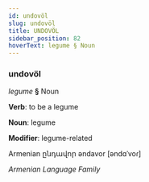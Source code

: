 ```yaml
---
id: undovöl
slug: undovöl
title: UNDOVÖL
sidebar_position: 82
hoverText: legume § Noun
---
```


### undovöl

*legume* **§** Noun

**Verb**: to be a legume

**Noun**: legume

**Modifier**: legume-related

Armenian ընդավոր əndavor [əndɑˈvoɾ]

*Armenian Language Family*
